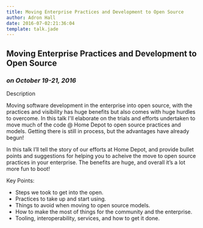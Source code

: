 ```yaml
---
title: Moving Enterprise Practices and Development to Open Source
author: Adron Hall
date: 2016-07-02:21:36:04
template: talk.jade
---
```

## Moving Enterprise Practices and Development to Open Source
### *on October 19-21, 2016*

Description

Moving software development in the enterprise into open source, with the practices and visibility has huge benefits but also comes with huge hurdles to overcome. In this talk I'll elaborate on the trials and efforts undertaken to move much of the code @ Home Depot to open source practices and models. Getting there is still in process, but the advantages have already begun!

In this talk I’ll tell the story of our efforts at Home Depot, and provide bullet points and suggestions for helping you to acheive the move to open source practices in your enterprise. The benefits are huge, and overall it’s a lot more fun to boot!

Key Points:
* Steps we took to get into the open.
* Practices to take up and start using.
* Things to avoid when moving to open source models.
* How to make the most of things for the community and the enterprise.
* Tooling, interoperability, services, and how to get it done.